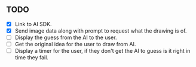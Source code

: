 ## TODO

- [x] Link to AI SDK.
- [x] Send image data along with prompt to request what the drawing is of.
- [ ] Display the guess from the AI to the user.
- [ ] Get the original idea for the user to draw from AI.
- [ ] Display a timer for the user, if they don't get the AI to guess is it right in time they fail.
